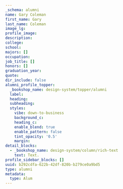 ```yaml
---
_schema: alumni
name: Gary Coleman
first_name: Gary
last_name: Coleman
image_lg:
profile_image:
description:
college:
school:
majors: []
occupation:
job_title: []
honors: []
graduation_year:
quote:
dir_include: false
alumni_profile_topper:
  _bookshop_name: design-system/topper/alumni
  label:
  heading:
  subheading:
  styles:
    vibe: down-to-business
    background_c:
    heading_c:
    enable_blend: true
    enable_pattern: false
    tint_opacity: '0.5'
    margin:
detail_blocks:
  - _bookshop_name: design-system/column/rich-text
    text: Text.
profile_sidebar_blocks: []
uuid: b292cdfa-622b-42df-820b-b279ce0a9bd5
type: alumni
metadata:
  type: Alum
---
```

